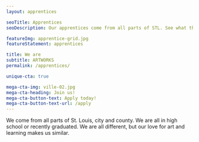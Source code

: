 ```yaml
---
layout: apprentices

seoTitle: Apprentices
seoDescription: Our apprentices come from all parts of STL. See what they have to say about STLOUISARTWORKS.

featureImg: apprentice-grid.jpg
featureStatement: apprentices

title: We are
subtitle: ARTWORKS
permalink: /apprentices/

unique-cta: true

mega-cta-img: ville-02.jpg
mega-cta-heading: Join us!
mega-cta-button-text: Apply today!
mega-cta-button-text-url: /apply
---
```

We come from all parts of St. Louis, city and county. We are all in high school or recently graduated. We are all different, but our love for art and learning makes us similar.
